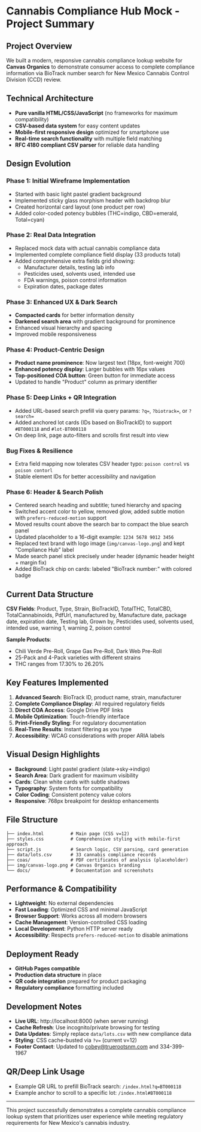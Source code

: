 # Cannabis Compliance Hub Mock - Project Summary

## **Project Overview**
We built a modern, responsive cannabis compliance lookup website for **Canvas Organics** to demonstrate consumer access to complete compliance information via BioTrack number search for New Mexico Cannabis Control Division (CCD) review.

## **Technical Architecture**
- **Pure vanilla HTML/CSS/JavaScript** (no frameworks for maximum compatibility)
- **CSV-based data system** for easy content updates
- **Mobile-first responsive design** optimized for smartphone use
- **Real-time search functionality** with multiple field matching
- **RFC 4180 compliant CSV parser** for reliable data handling

## **Design Evolution**

### **Phase 1: Initial Wireframe Implementation**
- Started with basic light pastel gradient background
- Implemented sticky glass morphism header with backdrop blur
- Created horizontal card layout (one product per row)
- Added color-coded potency bubbles (THC=indigo, CBD=emerald, Total=cyan)

### **Phase 2: Real Data Integration** 
- Replaced mock data with actual cannabis compliance data
- Implemented complete compliance field display (33 products total)
- Added comprehensive extra fields grid showing:
  - Manufacturer details, testing lab info
  - Pesticides used, solvents used, intended use
  - FDA warnings, poison control information
  - Expiration dates, package dates

### **Phase 3: Enhanced UX & Dark Search**
- **Compacted cards** for better information density
- **Darkened search area** with gradient background for prominence
- Enhanced visual hierarchy and spacing
- Improved mobile responsiveness

### **Phase 4: Product-Centric Design**
- **Product name prominence**: Now largest text (18px, font-weight 700)
- **Enhanced potency display**: Larger bubbles with 16px values
- **Top-positioned COA button**: Green button for immediate access
- Updated to handle "Product" column as primary identifier

### **Phase 5: Deep Links + QR Integration**
- Added URL-based search prefill via query params: `?q=`, `?biotrack=`, or `?search=`
- Added anchored lot cards (IDs based on BioTrackID) to support `#BT000118` and `#lot-BT000118`
- On deep link, page auto-filters and scrolls first result into view

### **Bug Fixes & Resilience**
- Extra field mapping now tolerates CSV header typo: `poison control` vs `poison contorl`
- Stable element IDs for better accessibility and navigation

### **Phase 6: Header & Search Polish**
- Centered search heading and subtitle; tuned hierarchy and spacing
- Switched accent color to yellow, removed glow, added subtle motion with `prefers-reduced-motion` support
- Moved results count above the search bar to compact the blue search panel
- Updated placeholder to a 16-digit example: `1234 5678 9012 3456`
- Replaced text brand with logo image (`img/canvas-logo.png`) and kept “Compliance Hub” label
- Made search panel stick precisely under header (dynamic header height + margin fix)
- Added BioTrack chip on cards: labeled "BioTrack number:" with colored badge

## **Current Data Structure**
**CSV Fields**: Product, Type, Strain, BioTrackID, TotalTHC, TotalCBD, TotalCannabinoids, PdfUrl, manufactured by, Manufacture date, package date, expiration date, Testing lab, Grown by, Pesticides used, solvents used, intended use, warning 1, warning 2, poison control

**Sample Products**: 
- Chili Verde Pre-Roll, Grape Gas Pre-Roll, Dark Web Pre-Roll
- 25-Pack and 4-Pack varieties with different strains
- THC ranges from 17.30% to 26.20%

## **Key Features Implemented**
1. **Advanced Search**: BioTrack ID, product name, strain, manufacturer
2. **Complete Compliance Display**: All required regulatory fields
3. **Direct COA Access**: Google Drive PDF links
4. **Mobile Optimization**: Touch-friendly interface
5. **Print-Friendly Styling**: For regulatory documentation
6. **Real-Time Results**: Instant filtering as you type
7. **Accessibility**: WCAG considerations with proper ARIA labels

## **Visual Design Highlights**
- **Background**: Light pastel gradient (slate→sky→indigo)
- **Search Area**: Dark gradient for maximum visibility
- **Cards**: Clean white cards with subtle shadows
- **Typography**: System fonts for compatibility
- **Color Coding**: Consistent potency value colors
- **Responsive**: 768px breakpoint for desktop enhancements

## **File Structure**
```
├── index.html          # Main page (CSS v=12)
├── styles.css          # Comprehensive styling with mobile-first approach
├── script.js           # Search logic, CSV parsing, card generation
├── data/lots.csv       # 33 cannabis compliance records
├── coas/               # PDF certificates of analysis (placeholder)
├── img/canvas-logo.png # Canvas Organics branding
└── docs/               # Documentation and screenshots
```

## **Performance & Compatibility**
- **Lightweight**: No external dependencies
- **Fast Loading**: Optimized CSS and minimal JavaScript
- **Browser Support**: Works across all modern browsers
- **Cache Management**: Version-controlled CSS loading
- **Local Development**: Python HTTP server ready
 - **Accessibility**: Respects `prefers-reduced-motion` to disable animations

## **Deployment Ready**
- **GitHub Pages compatible**
- **Production data structure** in place
- **QR code integration** prepared for product packaging
- **Regulatory compliance** formatting included

## **Development Notes**
- **Live URL**: http://localhost:8000 (when server running)
- **Cache Refresh**: Use incognito/private browsing for testing
- **Data Updates**: Simply replace `data/lots.csv` with new compliance data
- **Styling**: CSS cache-busted via `?v=` (current v=12)
 - **Footer Contact**: Updated to cobey@truerootsnm.com and 334-399-1967

## **QR/Deep Link Usage**
- Example QR URL to prefill BioTrack search: `/index.html?q=BT000118`
- Example anchor to scroll to a specific lot: `/index.html#BT000118`

---

This project successfully demonstrates a complete cannabis compliance lookup system that prioritizes user experience while meeting regulatory requirements for New Mexico's cannabis industry.
